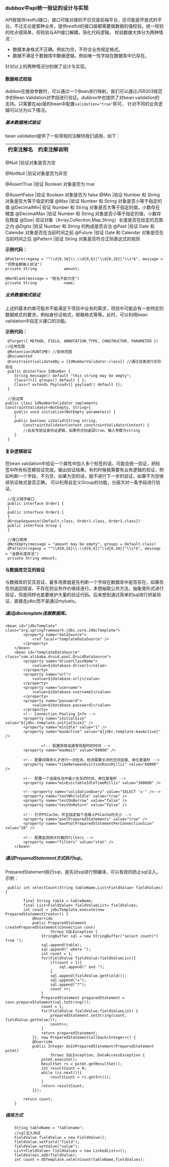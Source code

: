    
### dubbox中api统一验证的设计与实现  

API层提供restful接口，接口可能对接的不仅仅是前端平台，还可能是开放式的平台。不过无论是那种业务，提供restful的接口层都需要做数据的强校验。统一校验的优点很简单，将校验与API接口解耦，简化代码逻辑。
校验数据大体分为两种情况：   

*  数据本身格式不正确。例如为空，不符合业务规定格式。  
*  数据不满足于数据库中数据逻辑。例如唯一性字段在数据库中已存在。

针对以上的两种情况分别做了设计与实现。  

#### 数据格式校验  

dubbox在接收参数时，可以通过一个Bean进行映射。我们可以通过JSR303规范中的Bean Validation对字段进行验证。dubbox中也提供了对bean validation的支持。只需要在api层的bean中配置`validation="true"`即可， 针对不同的业务逻辑可以分为以下情况。  

##### 基本数据格式验证       

bean validation提供了一些常规的注解供我们调用，如下：    

约束注解名|约束注解说明      
---     |    ---     

@Null   |验证对象是否为空   

@NotNull    |验证对象是否为非空   

@AssertTrue |验证 Boolean 对象是否为 true   

@AssertFalse    |验证 Boolean 对象是否为 false 
@Min    |验证 Number 和 String 对象是否大等于指定的值 
@Max    |验证 Number 和 String 对象是否小等于指定的值
@DecimalMin|    验证 Number 和 String 对象是否大等于指定的值，小数存在精度
@DecimalMax |验证 Number 和 String 对象是否小等于指定的值，小数存在精度
@Size|  验证对象（Array,Collection,Map,String）长度是否在给定的范围之内
@Digits |验证 Number 和 String 的构成是否合法
@Past   |验证 Date 和 Calendar 对象是否在当前时间之前
@Future |验证 Date 和 Calendar 对象是否在当前时间之后
@Pattern    |验证 String 对象是否符合正则表达式的规则 
  
**示例代码：**  

```    
@Pattern(regexp = "^\\d{0,16}\\.\\d{0,6}|^\\d{0,16}|^\\s*$", message = "贷款金额输入非法")
private String            amount;  

@NotBlank(message = "姓名不能为空")
private String            name;  
```  

##### 业务数据格式验证    

上述的基本约束可能并不能满足于项目中业务的需求，项目中可能会有一些特定的数据格式的要求，例如身份证格式，邮箱格式等等。此时，可以利用bean validation中自定义接口的功能。    

**示例代码：**   

```  
 @Target({ METHOD, FIELD, ANNOTATION_TYPE, CONSTRUCTOR, PARAMETER }) //应用范围
 @Retention(RUNTIME) //影响范围
 @Documented 
 @Constraint(validatedBy = {IdNumberValidator.class}) //通过该类进行实际验证
 public @interface IdNumber { 
    String message() default "this string may be empty"; 
    Class<?>[] groups() default { }; 
    Class<? extends Payload>[] payload() default {}; 
 }     
 
 //验证类
public class IdNumberValidator implements ConstraintValidator<NotEmpty, String>{ 
    public void initialize(NotEmpty parameters) { 
    } 
    public boolean isValid(String string, 
        ConstraintValidatorContext constraintValidatorContext) { 
        //此处写验证身份证逻辑，如果符合则返回true。输入参数为string
    } 
 }  
```

#### 复杂逻辑验证     

在bean validation中验证一个属性中加入多个标签的话，可能会统一验证，把标签中所有标签都验证完成，输出验证结果。有的时候我需要有业务逻辑的验证，例如判断一个字段，不为空，如果为空的话，就不进行下一步的验证，如果不为空继续验证格式是否正确。  可以利用自定义Group的功能，分层次对一条字段进行验证。
```  
 //定义顺序接口
 public interface Order1 { 
 } 
 public interface Order2 { 
 } 
 @GroupSequence({Default.class, Order1.class, Order1.class}) 
 public interface Group { 
 }    
 
 //接口使用  
 @NotEmpty(message = "amount may be empty", groups = Default.class) 
 @Pattern(regexp = "^\\d{0,16}\\.\\d{0,6}|^\\d{0,16}|^\\s*$", message = "金额长度非法")
 private String amount;   
```

#### 与数据库交互的验证    

与数据库的交互验证，最多场景就是先判断一个字段在数据库中是否存在，如果存在则返回错误，不存在则业务作价继续进行。本想抽取公共方法，抽象类形式进行验证，但是同样也是要维护大量的验证代码。后来想到通过简单的sql进行拼装验证，直接走jdbc而不是通过mybatis。

##### 通过jdbctemplate连接数据库。  
```    
<bean id="jdbcTemplate" class="org.springframework.jdbc.core.JdbcTemplate">
        <property name="dataSource">
            <ref local="templateDataSource" />
        </property>
    </bean>
    <bean id="templateDataSource" class="com.alibaba.druid.pool.DruidDataSource">
        <property name="driverClassName">
            <value>${database.driver}</value>
        </property>
        <property name="url">
            <value>${database.url}</value>
        </property>
        <property name="username">
            <value>${database.username}</value>
        </property>
        <property name="password">
            <value>${database.password}</value>
        </property>
        <!-- Connection Pooling Info -->
        <property name="initialSize" value="${jdbc.template.initialSize}" />
        <property name="minIdle" value="1" />
        <property name="maxActive" value="${jdbc.template.maxActive}" />
        
                <!-- 配置获取连接等待超时的时间 -->
        <property name="maxWait" value="60000" />

        <!-- 配置间隔多久才进行一次检测，检测需要关闭的空闲连接，单位是毫秒 -->
        <property name="timeBetweenEvictionRunsMillis" value="60000" />

        <!-- 配置一个连接在池中最小生存的时间，单位是毫秒 -->
        <property name="minEvictableIdleTimeMillis" value="300000" />

        <!--<property name="validationQuery" value="SELECT 'x'" />-->
        <property name="testWhileIdle" value="true" />
        <property name="testOnBorrow" value="false" />
        <property name="testOnReturn" value="false" />

        <!-- 打开PSCache，并且指定每个连接上PSCache的大小 -->
        <property name="poolPreparedStatements" value="true" />
        <property name="maxPoolPreparedStatementPerConnectionSize" value="20" />

        <!-- 配置监控统计拦截的filters -->
        <property name="filters" value="stat" />
    </bean>

```  
  
  
##### 通过PreparedStatement方式执行sql。    

PreparedStatement执行sql，是先对sql进行预编译，可以有效的防止sql注入。
示例：  
```  
 public int selectCount(String tableName,List<FieldValue> fieldValues){

        final String table = tableName;
        final List<FieldValue> fieldValueList= fieldValues;
        int count = jdbcTemplate.execute(new PreparedStatementCreator() {
            @Override
            public PreparedStatement createPreparedStatement(Connection conn)
                    throws SQLException {
                StringBuffer sql = new StringBuffer("select count(*) from ");
                sql.append(table);
                sql.append(" where ");
                int count = 1;
                for(FieldValue fieldValue:fieldValueList){
                    if(count > 1){
                        sql.append(" and ");
                    }
                    sql.append(fieldValue.getField());
                    sql.append("=");
                    sql.append("?");
                    count ++;
                }
                PreparedStatement preparedStatement = conn.prepareStatement(sql.toString());
                count = 1;
                for(FieldValue fieldValue:fieldValueList) {
                    preparedStatement.setString(count, fieldValue.getValue());
                    count++;
                }
                return preparedStatement;
            }}, new PreparedStatementCallback<Integer>() {
            @Override
            public Integer doInPreparedStatement(PreparedStatement pstmt)
                    throws SQLException, DataAccessException {
                pstmt.execute();
                ResultSet rs = pstmt.getResultSet();
                int resultCount = 0;
                while (rs.next()){
                    resultCount = rs.getInt(1);
                }
                return resultCount;
            }});

        return count;
    }    
```    

##### 调用方式     

```  
    String tableName = "tablename";
    //sql注入测试
    FieldValue fieldValue = new FieldValue();
    fieldValue.setField("field");
    fieldValue.setValue("value");
    List<FieldValue> fieldValues = new LinkedList<>();
    fieldValues.add(fieldValue);
    int count = dbTemplate.selectCount(tableName,fieldValues);  
```         




